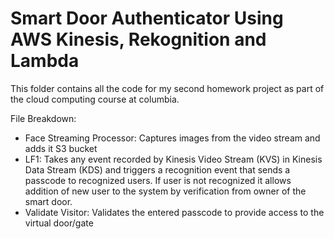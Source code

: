 # Smart Door Authenticator Using AWS Kinesis, Rekognition and Lambda 
This folder contains all the code for my second homework project as part of the cloud computing course at columbia.

File Breakdown: 
- Face Streaming Processor: Captures images from the video stream and adds it S3 bucket
- LF1: Takes any event recorded by Kinesis Video Stream (KVS) in Kinesis Data Stream (KDS) and triggers a recognition event that sends a passcode to recognized users. If user is not recognized it allows addition of new user to the system by verification from owner of the smart door. 
- Validate Visitor: Validates the entered passcode to provide access to the virtual door/gate
